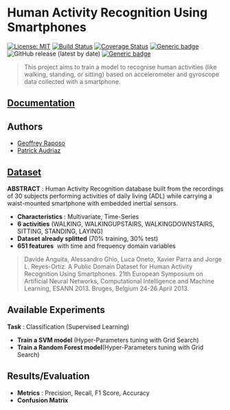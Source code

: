 # **Human Activity Recognition Using Smartphones**

[![License: MIT](https://img.shields.io/badge/License-MIT-red.svg)](https://opensource.org/licenses/MIT)
[![Build Status](https://travis-ci.org/patrickaudriaz/mini-project.svg?branch=master)](https://travis-ci.org/patrickaudriaz/mini-project)
[![Coverage Status](https://coveralls.io/repos/github/patrickaudriaz/mini-project/badge.svg)](https://coveralls.io/github/patrickaudriaz/mini-project)
[![Generic badge](https://img.shields.io/badge/doc-latest-orange.svg)](https://patrickaudriaz.github.io/mini-project/)
![GitHub release (latest by date)](https://img.shields.io/github/v/release/patrickaudriaz/mini-project)
[![Generic badge](https://img.shields.io/badge/github-project-purple.svg)](https://patrickaudriaz.github.io/mini-project/)


> This project aims to train a model to recognise human activities (like walking, standing, or sitting) based on  accelerometer and gyroscope data collected with a smartphone.


## [**Documentation**](https://patrickaudriaz.github.io/mini-project/)


## **Authors** 
- [Geoffrey Raposo](https://www.idiap.ch/~graposo/)
- [Patrick Audriaz](https://patrick-audriaz.com/)
  

## [**Dataset**](https://archive.ics.uci.edu/ml/datasets/human+activity+recognition+using+smartphones)

**ABSTRACT** : Human Activity Recognition database built from the recordings of 30 subjects performing activities of daily living (ADL) while carrying a waist-mounted smartphone with embedded inertial sensors.

- **Characteristics** : Multivariate, Time-Series
- **6  activities**  (WALKING, WALKINGUPSTAIRS, WALKINGDOWNSTAIRS, SITTING, STANDING, LAYING)
- **Dataset already splitted** (70% training, 30% test)
- **651 features**  with time and frequency domain variables


> Davide Anguita, Alessandro Ghio, Luca Oneto, Xavier Parra and Jorge L. Reyes-Ortiz. A Public Domain Dataset for Human Activity Recognition Using Smartphones. 21th European Symposium on Artificial Neural Networks, Computational Intelligence and Machine Learning, ESANN 2013. Bruges, Belgium 24-26 April 2013.


## **Available Experiments**
**Task** : Classification (Supervised Learning)
- **Train a SVM model** (Hyper-Parameters tuning with Grid Search)
- **Train a Random Forest model**(Hyper-Parameters tuning with Grid Search)


## **Results/Evaluation**
- **Metrics** : Precision, Recall, F1 Score, Accuracy
- **Confusion Matrix**
